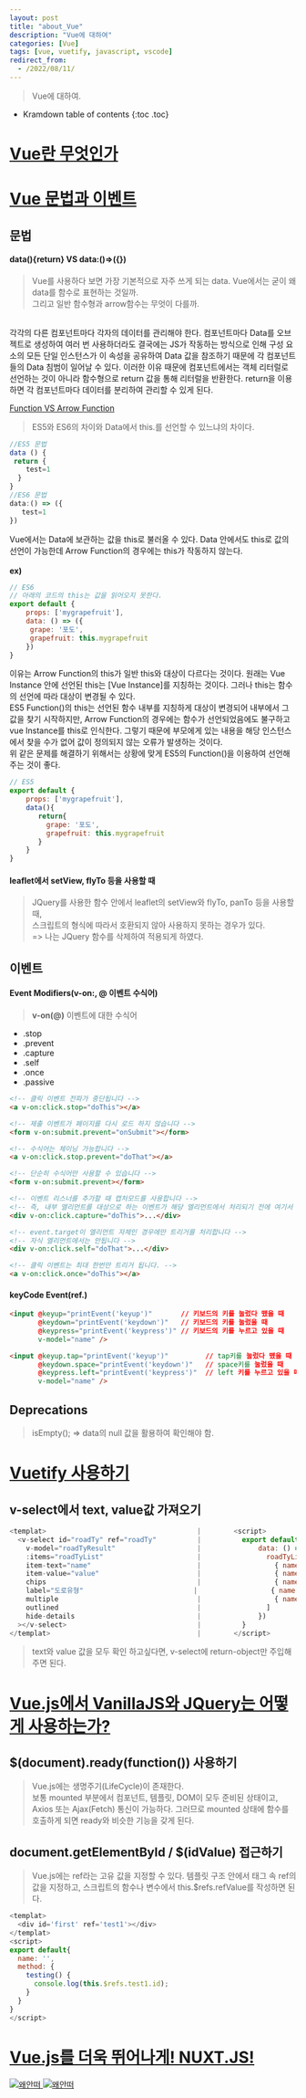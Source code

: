 ```yaml
---
layout: post
title: "about_Vue"
description: "Vue에 대하여"
categories: [Vue]
tags: [vue, vuetify, javascript, vscode]
redirect_from:
  - /2022/08/11/
---
```


> Vue에 대하여.

* Kramdown table of contents
{:toc .toc}

# <ins>Vue란 무엇인가</ins>


# <ins>Vue 문법과 이벤트</ins>
## 문법
#### data(){return} VS data:()=>({})
> Vue를 사용하다 보면 가장 기본적으로 자주 쓰게 되는 data. Vue에서는 굳이 왜 data를 함수로 표현하는 것일까.  
그리고 일반 함수형과 arrow함수는 무엇이 다를까.  
<br>
각각의 다른 컴포넌트마다 각자의 데이터를 관리해야 한다. 컴포넌트마다 Data를 오브젝트로 생성하여 여러 번 사용하더라도 결국에는 JS가 작동하는 방식으로 인해 구성 요소의 모든 단일 인스턴스가 이 속성을 공유하여 Data 값을 참조하기 때문에 각 컴포넌트들의 Data 침범이 일어날 수 있다.  
이러한 이유 때문에 컴포넌트에서는 객체 리터럴로 선언하는 것이 아니라 함수형으로 return 값을 통해 리터럴을 반환한다. return을 이용하면 각 컴포넌트마다 데이터를 분리하여 관리할 수 있게 된다.

<u>Function VS Arrow Function</u>
> ES5와 ES6의 차이와 Data에서 this.를 선언할 수 있느냐의 차이다.
~~~js
//ES5 문법
data () {
 return {
    test=1
  }
}
//ES6 문법
data:() => ({
   test=1
})
~~~
Vue에서는 Data에 보관하는 값을 this로 불러올 수 있다. Data 안에서도 this로 값의 선언이 가능한데 Arrow Function의 경우에는 this가 작동하지 않는다.  
<br>
<b>ex)</b>
~~~js
// ES6
// 아래의 코드의 this는 값을 읽어오지 못한다.
export default {
    props: ['mygrapefruit'],
    data: () => ({
     grape: '포도',
     grapefruit: this.mygrapefruit
    })
}
~~~
이유는 Arrow Function의 this가 일반 this와 대상이 다르다는 것이다. 원래는 Vue Instance 안에 선언된 this는 [Vue Instance]를 지칭하는 것이다. 그러나 this는 함수의 선언에 따라 대상이 변경될 수 있다.  
ES5 Function()의 this는 선언된 함수 내부를 지칭하게 대상이 변경되어 내부에서 그 값을 찾기 시작하지만, Arrow Function의 경우에는 함수가 선언되었음에도 불구하고 vue Instance를 this로 인식한다. 그렇기 때문에 부모에게 있는 내용을 해당 인스턴스에서 찾을 수가 없어 값이 정의되지 않는 오류가 발생하는 것이다.  
위 같은 문제를 해결하기 위해서는 상황에 맞게 ES5의 Function()을 이용하여 선언해 주는 것이 좋다.
~~~js
// ES5
export default {
    props: ['mygrapefruit'],
    data(){
       return{
       	 grape: '포도',
         grapefruit: this.mygrapefruit
       }
    }
}
~~~

#### leaflet에서 setView, flyTo 등을 사용할 때
> JQuery를 사용한 함수 안에서 leaflet의 setView와 flyTo, panTo 등을 사용할 때,  
스크립트의 형식에 따라서 호환되지 않아 사용하지 못하는 경우가 있다.  
=> 나는 JQuery 함수를 삭제하여 적용되게 하였다.

## 이벤트
#### Event Modifiers(v-on:, @ 이벤트 수식어)
> <b>v-on(@)</b> 이벤트에 대한 수식어  
* .stop
* .prevent
* .capture
* .self
* .once
* .passive  

~~~html
<!-- 클릭 이벤트 전파가 중단됩니다 -->
<a v-on:click.stop="doThis"></a>

<!-- 제출 이벤트가 페이지를 다시 로드 하지 않습니다 -->
<form v-on:submit.prevent="onSubmit"></form>

<!-- 수식어는 체이닝 가능합니다 -->
<a v-on:click.stop.prevent="doThat"></a>

<!-- 단순히 수식어만 사용할 수 있습니다 -->
<form v-on:submit.prevent></form>

<!-- 이벤트 리스너를 추가할 때 캡처모드를 사용합니다 -->
<!-- 즉, 내부 엘리먼트를 대상으로 하는 이벤트가 해당 엘리먼트에서 처리되기 전에 여기서 처리합니다. -->
<div v-on:click.capture="doThis">...</div>

<!-- event.target이 엘리먼트 자체인 경우에만 트리거를 처리합니다 -->
<!-- 자식 엘리먼트에서는 안됩니다 -->
<div v-on:click.self="doThat">...</div>

<!-- 클릭 이벤트는 최대 한번만 트리거 됩니다. -->
<a v-on:click.once="doThis"></a>
~~~

#### keyCode Event(ref.)
~~~html
<input @keyup="printEvent('keyup')"       // 키보드의 키를 눌렀다 뗐을 때
       @keydown="printEvent('keydown')"   // 키보드의 키를 눌렀을 때
       @keypress="printEvent('keypress')" // 키보드의 키를 누르고 있을 때
       v-model="name" />

<input @keyup.tap="printEvent('keyup')"         // tap키를 눌렀다 뗐을 때
       @keydown.space="printEvent('keydown')"   // space키를 눌렀을 때
       @keypress.left="printEvent('keypress')"  // left 키를 누르고 있을 때
       v-model="name" />
~~~

## Deprecations
> isEmpty(); => data의 null 값을 활용하여 확인해야 함.


# <ins>Vuetify 사용하기</ins>
## v-select에서 text, value값 가져오기
~~~js
<templat>                                     |        <script>
  <v-select id="roadTy" ref="roadTy"          |          export default {
    v-model="roadTyResult"                    |              data: () => ({
    :items="roadTyList"                       |                roadTyList: [
    item-text="name"                          |                  { name: '일반도로', value: '000' },
    item-value="value"                        |                  { name: '고가차도', value: '001' },
    chips                                     |                  { name: '지하차도', value: '002' },
    label="도로유형"                           |                  { name: '교량', value: '003' },
    multiple                                  |                  { name: '터널', value: '004' }
    outlined                                  |                ]
    hide-details                              |              })
  ></v-select>                                |          }  
</templat>                                    |        </script>
~~~
> text와 value 값을 모두 확인 하고싶다면, v-select에 return-object만 주입해주면 된다.


# <ins>Vue.js에서 VanillaJS와 JQuery는 어떻게 사용하는가?</ins>
##  $(document).ready(function()) 사용하기
> Vue.js에는 생명주기(LifeCycle)이 존재한다.  
보통 mounted 부분에서 컴포넌트, 템플릿, DOM이 모두 준비된 상태이고, Axios 또는 Ajax(Fetch) 통신이 가능하다.
그러므로 mounted 상태에 함수를 호출하게 되면 ready와 비슷한 기능을 갖게 된다.

## document.getElementById / $(idValue) 접근하기
> Vue.js에는 ref라는 고유 값을 지정할 수 있다.
템플릿 구조 안에서 태그 속 ref의 값을 지정하고, 스크립트의 함수나 변수에서 this.$refs.refValue를 작성하면 된다.

~~~js
<templat>
  <div id='first' ref='test1'></div>
</templat>
<script>
export default{
  name: '',
  method: {
    testing() {
      console.log(this.$refs.test1.id);
    }
  }
}
</script>
~~~


# <ins>Vue.js를 더욱 뛰어나게! NUXT.JS!</ins>
> <a class="post-image" href="{{site.baseurl}}/assets/images/vue/aboutNuxt.jpg">
<img itemprop="image" data-src="{{site.baseurl}}/assets/images/vue/aboutNuxt.jpg" src="{{site.baseurl}}/assets/javascripts/unveil/loader.gif" alt="왜안떠" />
</a>
<a class="post-image" href="{{site.baseurl}}/assets/images/vue/nuxtLifeCycle.jpg">
<img itemprop="image" data-src="{{site.baseurl}}/assets/images/vue/nuxtLifeCycle.jpg" src="{{site.baseurl}}/assets/javascripts/unveil/loader.gif" alt="왜안떠" />
</a>